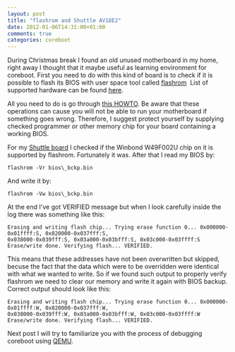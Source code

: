 ```yaml
---
layout: post
title: "flashrom and Shuttle AV18E2"
date: 2012-01-06T14:31:00+01:00
comments: true
categories: coreboot
---
```


During Christmas break I found an old unused motherboard in my home, right away
I thought that it maybe useful as learning environment for coreboot. First you
need to do with this kind of board is to check if it is possible to flash its
BIOS with user space tool called [flashrom](http://www.flashrom.org/)  List of
supported hardware can be found [here](http://www.flashrom.org/Supported_hardware).


All you need to do is go through [this
HOWTO](http://www.flashrom.org/Board_Testing_HOWTO). Be aware that these
operations can cause you will not be able to run your motherboard if something
goes wrong. Therefore, I suggest protect yourself by supplying checked
programmer or other memory chip for your board containing a working BIOS.


For my [Shuttle board](http://www.shuttle.eu/_archive/older/de/av18.htm) I
checked if the Winbond W49F002U chip on it is supported by flashrom.
Fortunately it was. After that I read my BIOS by:

```
flashrom -Vr bios\_bckp.bin
```

And write it by:

```
flashrom -Vw bios\_bckp.bin
```

At the end I've got VERIFIED message but when I look carefully inside the log
there was something like this:  

```
Erasing and writing flash chip... Trying erase function 0... 0x000000-0x01ffff:S, 0x020000-0x037fff:S,
0x038000-0x039fff:S, 0x03a000-0x03bfff:S, 0x03c000-0x03ffff:S Erase/write done. Verifying flash... VERIFIED.
```

This means that these addresses have not been overwritten but skipped, becuse
the fact that the data which were to be overridden were identical with what we
wanted to write. So if we found such output to properly verify flashrom we need
to clear our memory and write it again with BIOS backup. Correct output should
look like this:  

```
Erasing and writing flash chip... Trying erase function 0... 0x000000-0x01ffff:W, 0x020000-0x037fff:W,
0x038000-0x039fff:W, 0x03a000-0x03bfff:W, 0x03c000-0x03ffff:W Erase/write done. Verifying flash... VERIFIED.  
```

Next post I will try to familiarize you with the process of debugging coreboot using [QEMU](http://wiki.qemu.org/Main_Page).

